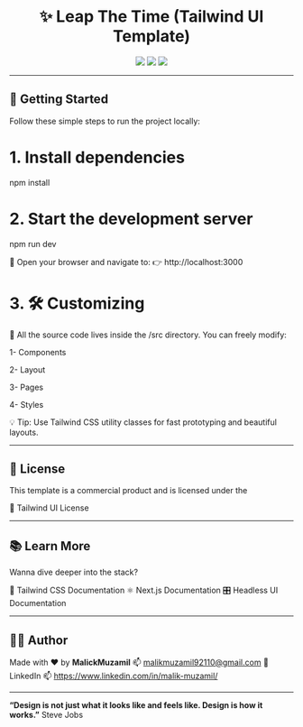 <h1 align="center">✨ Leap The Time (Tailwind UI Template)</h1>

<p align="center">
  <img src="https://img.shields.io/badge/Built%20With-Next.js%20%26%20Tailwind-blueviolet?style=for-the-badge" />
  <img src="https://img.shields.io/badge/Responsive-Yes-brightgreen?style=for-the-badge" />
  <img src="https://img.shields.io/badge/License-Tailwind%20UI%20License-orange?style=for-the-badge" />
</p>

---

## 🚀 Getting Started

Follow these simple steps to run the project locally:

# 1. Install dependencies
npm install

# 2. Start the development server
npm run dev

🔗 Open your browser and navigate to:
👉 http://localhost:3000

# 3. 🛠️ Customizing

🎨 All the source code lives inside the /src directory. You can freely modify:

 1- Components
 
 2- Layout
 
 3- Pages
 
 4- Styles

💡 Tip: Use Tailwind CSS utility classes for fast prototyping and beautiful layouts.

---

## 📄 License

This template is a commercial product and is licensed under the

🔗 Tailwind UI License

---

## 📚 Learn More

Wanna dive deeper into the stack?

  🧩 Tailwind CSS Documentation
  ⚛️ Next.js Documentation
  🎛️ Headless UI Documentation

---

## 🧑‍💻 Author
Made with ❤️ by **MalickMuzamil**
📫 malikmuzamil92110@gmail.com
🔗 LinkedIn
📫 https://www.linkedin.com/in/malik-muzamil/

---

**“Design is not just what it looks like and feels like. Design is how it works.”** Steve Jobs
